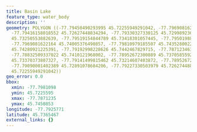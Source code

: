 ```yaml
---
title: Basin Lake
feature_type: water_body
description: ''
geometry: POLYGON ((-77.79450490293995 45.72255949291042, -77.7969081622164 45.72435710219397,
  -77.79416158018552 45.72627448834294, -77.79330327330125 45.72998923673028, -77.79381825743199
  45.73250553882639, -77.79519154844789 45.73418301057445, -77.79501988707067 45.73681893580832,
  -77.7969081622164 45.74005376490857, -77.79810979185507 45.74352800223991, -77.79330327330125
  45.74280921225391, -77.79192998228626 45.7442467829715, -77.78712346373153 45.74508534879536,
  -77.78832509337022 45.7410121968002, -77.78952672300889 45.73705855920579, -77.79141499815462
  45.73370373807327, -77.79141499815462 45.73214607403872, -77.78952672300889 45.73070819175427,
  -77.79090001402389 45.72891078684206, -77.79227330503979 45.72627448834294, -77.79450490293995
  45.72255949291042))
geo_error: 0.0
bbox:
  xmin: -77.7981098
  ymin: 45.7225595
  xmax: -77.7871235
  ymax: 45.7450853
longitude: -77.7925771
latitude: 45.7365467
external_links: {}
---
```

